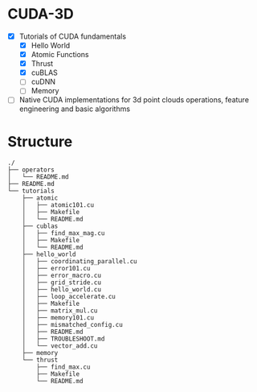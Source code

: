 # CUDA-3D

- [X] Tutorials of CUDA fundamentals
  - [X] Hello World
  - [X] Atomic Functions
  - [X] Thrust
  - [X] cuBLAS
  - [ ] cuDNN
  - [ ] Memory
- [ ] Native CUDA implementations for 3d point clouds operations, feature engineering and basic algorithms

# Structure

```
./
├── operators
│   └── README.md
├── README.md
└── tutorials
    ├── atomic
    │   ├── atomic101.cu
    │   ├── Makefile
    │   └── README.md
    ├── cublas
    │   ├── find_max_mag.cu
    │   ├── Makefile
    │   └── README.md
    ├── hello_world
    │   ├── coordinating_parallel.cu
    │   ├── error101.cu
    │   ├── error_macro.cu
    │   ├── grid_stride.cu
    │   ├── hello_world.cu
    │   ├── loop_accelerate.cu
    │   ├── Makefile
    │   ├── matrix_mul.cu
    │   ├── memory101.cu
    │   ├── mismatched_config.cu
    │   ├── README.md
    │   ├── TROUBLESHOOT.md
    │   └── vector_add.cu
    ├── memory
    └── thrust
        ├── find_max.cu
        ├── Makefile
        └── README.md
```
